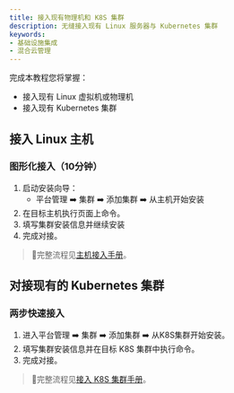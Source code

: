 ```yaml
---
title: 接入现有物理机和 K8S 集群
description: 无缝接入现有 Linux 服务器与 Kubernetes 集群
keywords:
- 基础设施集成
- 混合云管理
---
```


完成本教程您将掌握：
- 接入现有 Linux 虚拟机或物理机
- 接入现有 Kubernetes 集群

## 接入 Linux 主机

### 图形化接入（10分钟）
1. 启动安装向导：
    - 平台管理 ➡️ 集群 ➡️ 添加集群 ➡️ 从主机开始安装
2. 在目标主机执行页面上命令。
3. 填写集群安装信息并继续安装
4. 完成对接。

> 📘完整流程见[主机接入手册](../installation/install-with-ui/index.md)。

## 对接现有的 Kubernetes 集群

### 两步快速接入

1. 进入平台管理 ➡️ 集群 ➡️ 添加集群 ➡️ 从K8S集群开始安装。
2. 填写集群安装信息并在目标 K8S 集群中执行命令。
3. 完成对接。

> 📘完整流程见[接入 K8S 集群手册](../installation/install-with-helm/index.md)。